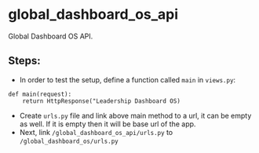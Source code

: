 # global_dashboard_os_api
Global Dashboard OS API.

Steps:
------

* In order to test the setup, define a function called `main` in `views.py`:
```
def main(request):
    return HttpResponse("Leadership Dashboard OS)
```

* Create `urls.py` file and link above main method to a url, it can be empty as well. If it is empty then it will be base url of the app.
* Next, link `/global_dashboard_os_api/urls.py` to `/global_dashboard_os/urls.py`


